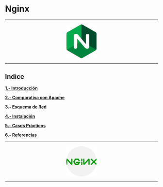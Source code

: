 # **Nginx**

---
<p align="center">
  <img src="/Imagenes/nginx (1).png" alt="Descripción de la imagen" width="100"/>
</p> 

---
## **Indice**

[**1.- Introducción**](Introduccion.md)

[**2.- Comparativa con Apache**](Comparativa-con-Apache.md)

[**3.- Esquema de Red**](Esquema-de-Red.md)

[**4.- Instalación**](Instalacion.md)

[**5.- Casos Prácticos**](Casos-Practicos.md)

[**6.- Referencias**](Referencias.md)

---
<p align="center">
  <img src="/Imagenes/ng.png" alt="Descripción de la imagen" width="100"/>
</p> 

---
